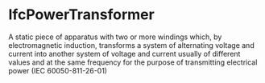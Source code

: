 IfcPowerTransformer
===================
A static piece of apparatus with two or more windings which, by
electromagnetic induction, transforms a system of alternating voltage and
current into another system of voltage and current usually of different values
and at the same frequency for the purpose of transmitting electrical power
(IEC 60050-811-26-01)


